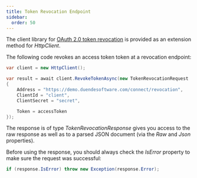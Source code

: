 ```yaml
---
title: Token Revocation Endpoint
sidebar:
  order: 50
---
```


The client library for [OAuth 2.0 token
revocation](https://tools.ietf.org/html/rfc7009) is provided as an
extension method for *HttpClient*.

The following code revokes an access token token at a revocation
endpoint:

```csharp
var client = new HttpClient();

var result = await client.RevokeTokenAsync(new TokenRevocationRequest
{
    Address = "https://demo.duendesoftware.com/connect/revocation",
    ClientId = "client",
    ClientSecret = "secret",

    Token = accessToken
});
```

The response is of type *TokenRevocationResponse* gives you access to
the raw response as well as to a parsed JSON document (via the *Raw*
and *Json* properties).

Before using the response, you should always check the *IsError*
property to make sure the request was successful:

```csharp
if (response.IsError) throw new Exception(response.Error);
```
